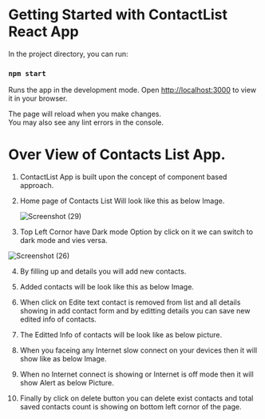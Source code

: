# Getting Started with ContactList React App



In the project directory, you can run:

### `npm start`

Runs the app in the development mode.
Open [http://localhost:3000](http://localhost:3000) to view it in your browser.

The page will reload when you make changes.\
You may also see any lint errors in the console.

# Over View of Contacts List App.

1. ContactList App is built upon the concept of component based approach.
2. Home page of Contacts List Will look like this as below Image.
   
   ![Screenshot (29)](https://github.com/SidhiqAbu/ContactsList/assets/115681038/60f9da69-7e8f-4e71-a976-ba568c79a019)

3. Top Left Cornor have Dark mode Option by click on it we can switch to dark mode and vies versa.

![Screenshot (26)](https://github.com/SidhiqAbu/ContactsList/assets/115681038/ed528118-eb05-48f2-b02c-e83d36d30a8c)

4. By filling up and details you will add new contacts.
  
5. Added contacts will be look like this as below Image.

6. When click on Edite text contact is removed from list and all details showing in add contact form and by editting details you can save new edited info of contacts.

7. The Editted Info of contacts will be look like as below picture.

8. When you faceing any Internet slow connect on your devices then it will show like as below Image.

9. When no Internet connect is showing or Internet is off mode then it will show Alert as below Picture.
    

10. Finally by click on delete button you can delete exist contacts and total saved contacts count is showing on bottom left cornor of the page.





